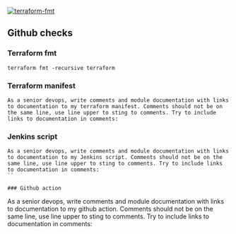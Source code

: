 [![terraform-fmt](https://github.com/ikscream/ikscream.github.io/actions/workflows/terraform-fmt.yaml/badge.svg)](https://github.com/ikscream/ikscream.github.io/actions/workflows/terraform-fmt.yaml)

## Github checks 

### Terraform fmt

```
terraform fmt -recursive terraform
```

### Terraform manifest
```
As a senior devops, write comments and module documentation with links to documentation to my terraform manifest. Comments should not be on the same line, use line upper to sting to comments. Try to include links to documentation in comments:
```

### Jenkins script 

```
As a senior devops, write comments and module documentation with links to documentation to my Jenkins script. Comments should not be on the same line, use line upper to sting to comments. Try to include links to documentation in comments:
``

### Github action
```
As a senior devops, write comments and module documentation with links to documentation to my github action. Comments should not be on the same line, use line upper to sting to comments. Try to include links to documentation in comments:
```
